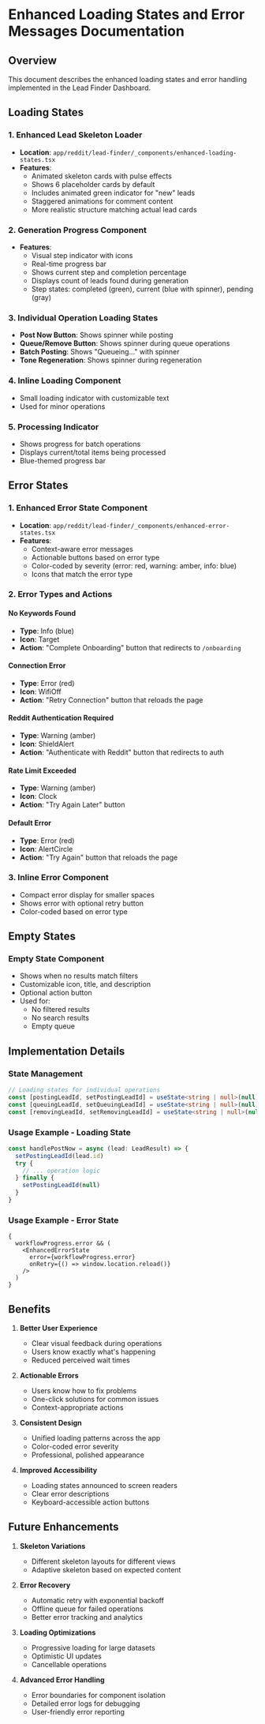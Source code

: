# Enhanced Loading States and Error Messages Documentation

## Overview

This document describes the enhanced loading states and error handling implemented in the Lead Finder Dashboard.

## Loading States

### 1. **Enhanced Lead Skeleton Loader**

- **Location**: `app/reddit/lead-finder/_components/enhanced-loading-states.tsx`
- **Features**:
  - Animated skeleton cards with pulse effects
  - Shows 6 placeholder cards by default
  - Includes animated green indicator for "new" leads
  - Staggered animations for comment content
  - More realistic structure matching actual lead cards

### 2. **Generation Progress Component**

- **Features**:
  - Visual step indicator with icons
  - Real-time progress bar
  - Shows current step and completion percentage
  - Displays count of leads found during generation
  - Step states: completed (green), current (blue with spinner), pending (gray)

### 3. **Individual Operation Loading States**

- **Post Now Button**: Shows spinner while posting
- **Queue/Remove Button**: Shows spinner during queue operations
- **Batch Posting**: Shows "Queueing..." with spinner
- **Tone Regeneration**: Shows spinner during regeneration

### 4. **Inline Loading Component**

- Small loading indicator with customizable text
- Used for minor operations

### 5. **Processing Indicator**

- Shows progress for batch operations
- Displays current/total items being processed
- Blue-themed progress bar

## Error States

### 1. **Enhanced Error State Component**

- **Location**: `app/reddit/lead-finder/_components/enhanced-error-states.tsx`
- **Features**:
  - Context-aware error messages
  - Actionable buttons based on error type
  - Color-coded by severity (error: red, warning: amber, info: blue)
  - Icons that match the error type

### 2. **Error Types and Actions**

#### No Keywords Found

- **Type**: Info (blue)
- **Icon**: Target
- **Action**: "Complete Onboarding" button that redirects to `/onboarding`

#### Connection Error

- **Type**: Error (red)
- **Icon**: WifiOff
- **Action**: "Retry Connection" button that reloads the page

#### Reddit Authentication Required

- **Type**: Warning (amber)
- **Icon**: ShieldAlert
- **Action**: "Authenticate with Reddit" button that redirects to auth

#### Rate Limit Exceeded

- **Type**: Warning (amber)
- **Icon**: Clock
- **Action**: "Try Again Later" button

#### Default Error

- **Type**: Error (red)
- **Icon**: AlertCircle
- **Action**: "Try Again" button that reloads the page

### 3. **Inline Error Component**

- Compact error display for smaller spaces
- Shows error with optional retry button
- Color-coded based on error type

## Empty States

### **Empty State Component**

- Shows when no results match filters
- Customizable icon, title, and description
- Optional action button
- Used for:
  - No filtered results
  - No search results
  - Empty queue

## Implementation Details

### State Management

```typescript
// Loading states for individual operations
const [postingLeadId, setPostingLeadId] = useState<string | null>(null)
const [queuingLeadId, setQueuingLeadId] = useState<string | null>(null)
const [removingLeadId, setRemovingLeadId] = useState<string | null>(null)
```

### Usage Example - Loading State

```typescript
const handlePostNow = async (lead: LeadResult) => {
  setPostingLeadId(lead.id)
  try {
    // ... operation logic
  } finally {
    setPostingLeadId(null)
  }
}
```

### Usage Example - Error State

```tsx
{
  workflowProgress.error && (
    <EnhancedErrorState
      error={workflowProgress.error}
      onRetry={() => window.location.reload()}
    />
  )
}
```

## Benefits

1. **Better User Experience**

   - Clear visual feedback during operations
   - Users know exactly what's happening
   - Reduced perceived wait times

2. **Actionable Errors**

   - Users know how to fix problems
   - One-click solutions for common issues
   - Context-appropriate actions

3. **Consistent Design**

   - Unified loading patterns across the app
   - Color-coded error severity
   - Professional, polished appearance

4. **Improved Accessibility**
   - Loading states announced to screen readers
   - Clear error descriptions
   - Keyboard-accessible action buttons

## Future Enhancements

1. **Skeleton Variations**

   - Different skeleton layouts for different views
   - Adaptive skeleton based on expected content

2. **Error Recovery**

   - Automatic retry with exponential backoff
   - Offline queue for failed operations
   - Better error tracking and analytics

3. **Loading Optimizations**

   - Progressive loading for large datasets
   - Optimistic UI updates
   - Cancellable operations

4. **Advanced Error Handling**
   - Error boundaries for component isolation
   - Detailed error logs for debugging
   - User-friendly error reporting
